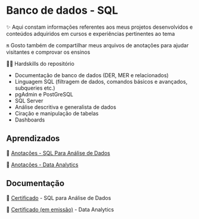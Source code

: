 # Banco de dados - SQL
✨ Aqui constam informações referentes aos meus projetos desenvolvidos e conteúdos adquiridos em cursos e experiências pertinentes ao tema  

🔛 Gosto também de compartilhar meus arquivos de anotações para ajudar visitantes e comprovar os ensinos

🤹🏻 Hardskills do repositório  
* Documentação de banco de dados (DER, MER e relacionados)
* Linguagem SQL (filtragem de dados, comandos básicos e avançados, subqueries etc.)
* pgAdmin e PostGreSQL
* SQL Server
* Análise descritiva e generalista de dados
* Ciração e manipulação de tabelas
* Dashboards

## Aprendizados

📝 [Anotações - SQL Para Análise de Dados](https://1drv.ms/w/s!Aod7i08U7H1kwzpGjvCui4nmC4Jk?e=L3RddK)

📝 [Anotações - Data Analytics](https://1drv.ms/w/s!Aod7i08U7H1k3nHS4OyH-4bg9PAW?e=shrbzu)

## Documentação

📄 [Certificado](https://1drv.ms/b/s!Aod7i08U7H1k2ES3zI5nxu-VJS6o?e=Lc3vUj) - SQL para Análise de Dados

📄 [Certificado (em emissão)]() - Data Analytics

